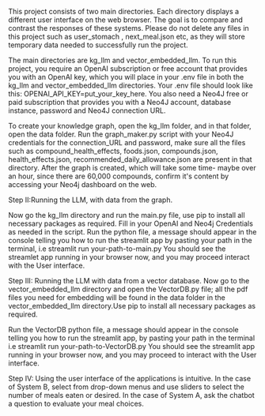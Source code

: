 This project consists of two main directories.
Each directory displays a different user interface on the web browser.
The goal is to compare and contrast the responses of these systems.
Please do not delete any files in this project such as user_stomach , next_meal.json etc, as they will store temporary data needed to successfully run the project.

The main directories are kg_llm and vector_embedded_llm. 
To run this project, you require an OpenAI subscription or free account that provides you with an OpenAI key, which you will place in your .env file in both the kg_llm and vector_embedded_llm directories.
Your .env file should look like this: OPENAI_API_KEY=put_your_key_here.
You also need a Neo4J free or paid subscription that provides you with a Neo4J account, database instance, password and Neo4J connection URL.

To create your knowledge graph, open the kg_llm folder, and in that folder, open the data folder. 
Run the graph_maker.py script with your Neo4J credentials for the connection_URL and password, make sure all the files such as compound_health_effects, foods.json, compounds.json, health_effects.json, recommended_daily_allowance.json are present in that directory.
After the graph is created, which will take some time- maybe over an hour, since there are 60,000 compounds, confirm it's content by accessing your Neo4j dashboard on the web.

Step II:Running the LLM, with data from the graph.
 
Now go the kg_llm directory and run the main.py file, use pip to install all necessary packages as required.
Fill in your OpenAI and Neo4j Credentials as needed in the script.
Run the python file, a message should appear in the console telling you how to run the streamlit app by pasting your path in the terminal, i.e streamlit run your-path-to-main.py
You should see the streamlet app running in your browser now, and you may proceed interact with the User interface.

Step III: Running the LLM with data from a vector database.
Now go to the vector_embedded_llm directory and open the VectorDB.py file; all the pdf files you need for embedding will be found in the data folder in the vector_embedded_llm directory.Use pip to install all necessary packages as required.

Run the VectorDB python file, a message should appear in the console telling you how to run the streamlit app, by pasting your path in the terminal i.e streamlit run your-path-to-VectorDB.py 
You should see the streamlit app running in your browser now, and you may proceed to interact with the User interface.

Step IV: 
Using the user interface of the applications is intuitive. In the case of System B, select from drop-down menus and use sliders to select the number of meals eaten or desired. In the case of System A, ask the chatbot a question to evaluate your meal choices.
